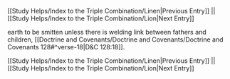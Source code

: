 [[Study Helps/Index to the Triple Combination/Linen|Previous Entry]]  ||  [[Study Helps/Index to the Triple Combination/Lion|Next Entry]]

 earth to be smitten unless there is welding link between fathers and children, [[Doctrine and Covenants/Doctrine and Covenants/Doctrine and Covenants 128#^verse-18|D&C 128:18]].

[[Study Helps/Index to the Triple Combination/Linen|Previous Entry]]  ||  [[Study Helps/Index to the Triple Combination/Lion|Next Entry]]